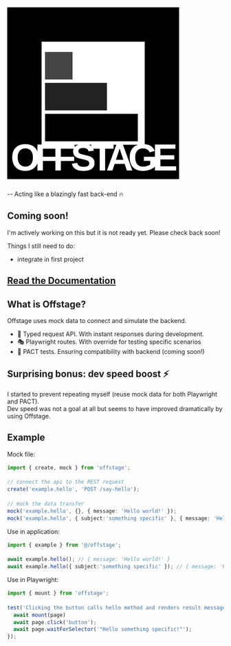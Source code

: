 # ![Logo](logo.svg)
-- Acting like a blazingly fast back-end 🔥


## Coming soon!
I'm actively working on this but it is not ready yet. Please check back soon!

Things I still need to do:
- integrate in first project

## [Read the Documentation](https://livinglogic-nl.github.io/offstage/)

## What is Offstage?

Offstage uses mock data to connect and simulate the backend.
- 🚀 Typed request API. With instant responses during development.
- 🎭 Playwright routes. With override for testing specific scenarios
- 🤝 PACT tests. Ensuring compatibility with backend (coming soon!)

## Surprising bonus: dev speed boost ⚡️
I started to prevent repeating myself (reuse mock data for both Playwright and PACT).  
Dev speed was not a goal at all but seems to have improved dramatically by using Offstage.


## Example

Mock file:
```ts
import { create, mock } from 'offstage';

// connect the api to the REST request
create('example.hello', 'POST /say-hello');

// mock the data transfer
mock('example.hello', {}, { message: 'Hello world!' });
mock('example.hello', { subject:'something specific' }, { message: 'Hello something specific!' });
```

Use in application:
```ts
import { example } from '@/offstage';

await example.hello(); // { message: 'Hello world!' }
await example.hello({ subject:'something specific' }); // { message: 'Hello something specific!' }
```

Use in Playwright:
```ts
import { mount } from 'offstage';

test('Clicking the button calls hello method and renders result message', async({ page }) => {
  await mount(page)
  await page.click('button');
  await page.waitForSelector('"Hello something specific!"');
});
```
